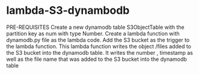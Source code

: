 # lambda-S3-dynambodb 
PRE-REQUISITES
   Create a new dynamodb table S3ObjectTable with the partition key as num with type Number. 
Create a lambda function with dynamodb.py file as the lambda code. Add the S3 bucket as the trigger to the lambda function. 
This lambda function writes the object /files added to the S3 bucket into the dynamodb table. It writes the number , timestamp as well as the file name that was added to the S3 bucket into the dynamodb table
